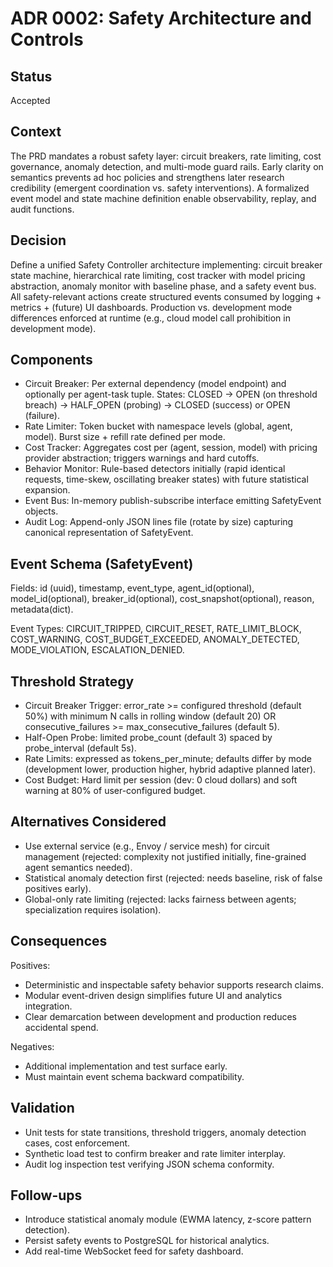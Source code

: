 # ADR 0002: Safety Architecture and Controls

## Status

Accepted

## Context

The PRD mandates a robust safety layer: circuit breakers, rate limiting, cost governance, anomaly detection, and multi-mode guard rails. Early clarity on semantics prevents ad hoc policies and strengthens later research credibility (emergent coordination vs. safety interventions). A formalized event model and state machine definition enable observability, replay, and audit functions.

## Decision

Define a unified Safety Controller architecture implementing: circuit breaker state machine, hierarchical rate limiting, cost tracker with model pricing abstraction, anomaly monitor with baseline phase, and a safety event bus. All safety-relevant actions create structured events consumed by logging + metrics + (future) UI dashboards. Production vs. development mode differences enforced at runtime (e.g., cloud model call prohibition in development mode).

## Components

- Circuit Breaker: Per external dependency (model endpoint) and optionally per agent-task tuple. States: CLOSED -> OPEN (on threshold breach) -> HALF_OPEN (probing) -> CLOSED (success) or OPEN (failure).
- Rate Limiter: Token bucket with namespace levels (global, agent, model). Burst size + refill rate defined per mode.
- Cost Tracker: Aggregates cost per (agent, session, model) with pricing provider abstraction; triggers warnings and hard cutoffs.
- Behavior Monitor: Rule-based detectors initially (rapid identical requests, time-skew, oscillating breaker states) with future statistical expansion.
- Event Bus: In-memory publish-subscribe interface emitting SafetyEvent objects.
- Audit Log: Append-only JSON lines file (rotate by size) capturing canonical representation of SafetyEvent.

## Event Schema (SafetyEvent)

Fields: id (uuid), timestamp, event_type, agent_id(optional), model_id(optional), breaker_id(optional), cost_snapshot(optional), reason, metadata(dict).

Event Types: CIRCUIT_TRIPPED, CIRCUIT_RESET, RATE_LIMIT_BLOCK, COST_WARNING, COST_BUDGET_EXCEEDED, ANOMALY_DETECTED, MODE_VIOLATION, ESCALATION_DENIED.

## Threshold Strategy

- Circuit Breaker Trigger: error_rate >= configured threshold (default 50%) with minimum N calls in rolling window (default 20) OR consecutive_failures >= max_consecutive_failures (default 5).
- Half-Open Probe: limited probe_count (default 3) spaced by probe_interval (default 5s).
- Rate Limits: expressed as tokens_per_minute; defaults differ by mode (development lower, production higher, hybrid adaptive planned later).
- Cost Budget: Hard limit per session (dev: 0 cloud dollars) and soft warning at 80% of user-configured budget.

## Alternatives Considered

- Use external service (e.g., Envoy / service mesh) for circuit management (rejected: complexity not justified initially, fine-grained agent semantics needed).
- Statistical anomaly detection first (rejected: needs baseline, risk of false positives early).
- Global-only rate limiting (rejected: lacks fairness between agents; specialization requires isolation).

## Consequences

Positives:

- Deterministic and inspectable safety behavior supports research claims.
- Modular event-driven design simplifies future UI and analytics integration.
- Clear demarcation between development and production reduces accidental spend.

Negatives:

- Additional implementation and test surface early.
- Must maintain event schema backward compatibility.

## Validation

- Unit tests for state transitions, threshold triggers, anomaly detection cases, cost enforcement.
- Synthetic load test to confirm breaker and rate limiter interplay.
- Audit log inspection test verifying JSON schema conformity.

## Follow-ups

- Introduce statistical anomaly module (EWMA latency, z-score pattern detection).
- Persist safety events to PostgreSQL for historical analytics.
- Add real-time WebSocket feed for safety dashboard.
